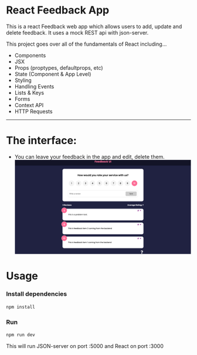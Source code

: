# React Feedback App

This is a react Feedback web app which allows users to add, update and delete feedback. It uses a mock REST api with json-server.

This project goes over all of the fundamentals of React including...

- Components
- JSX
- Props (proptypes, defaultprops, etc)
- State (Component & App Level)
- Styling
- Handling Events
- Lists & Keys
- Forms
- Context API
- HTTP Requests

---
# The interface:
* You can leave your feedback in the app and edit, delete them.
![image](https://github.com/MollyXuemn/FeedbackForm/blob/master/Page.png)

# Usage

### Install dependencies

```bash
npm install
```

### Run

```bash
npm run dev
```

This will run JSON-server on port :5000 and React on port :3000
